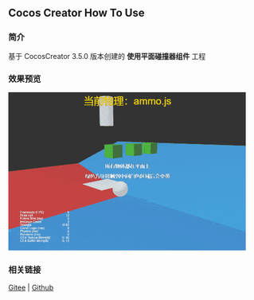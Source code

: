 ## Cocos Creator How To Use

### 简介

基于 CocosCreator 3.5.0 版本创建的 **使用平面碰撞器组件** 工程

### 效果预览
![image](../../../gif/202203/2022030427.gif)

### 相关链接
[Gitee](https://gitee.com/mirrors_cocos-creator/example-3d/blob/master/physics-3d/assets/cases/scenes) | [Github](https://github.com/cocos-creator/example-3d/blob/master/physics-3d/assets/cases/scenes)